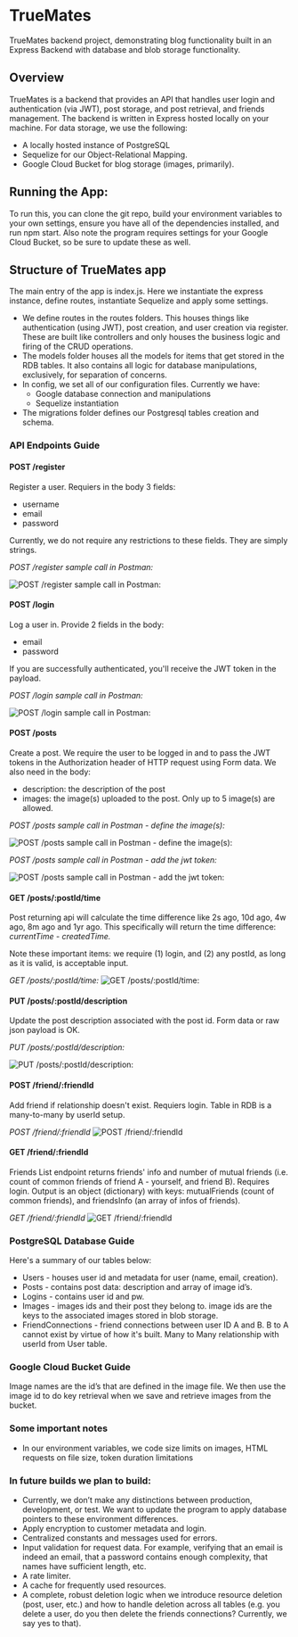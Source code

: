 # TrueMates
TrueMates backend project, demonstrating blog functionality built in an Express Backend with database and blob storage functionality.

## Overview
TrueMates is a backend that provides an API that handles user login and authentication (via JWT), post storage, and post retrieval, and friends management. The backend is written in Express hosted locally on your machine. For data storage, we use the following: 
- A locally hosted instance of PostgreSQL
- Sequelize for our Object-Relational Mapping. 
- Google Cloud Bucket for blog storage (images, primarily).

## Running the App:
To run this, you can clone the git repo, build your environment variables to your own settings, ensure you have all of the dependencies installed, and run npm start. Also note the program requires settings for your Google Cloud Bucket, so be sure to update these as well.


## Structure of TrueMates app
The main entry of the app is index.js. Here we instantiate the express instance, define routes, instantiate Sequelize and apply some settings. 
- We define routes in the routes folders. This houses things like authentication (using JWT), post creation, and user creation via register. These are built like controllers and only houses the business logic and firing of the CRUD operations.  
- The models folder houses all the models for items that get stored in the RDB tables. It also contains all logic for database manipulations, exclusively, for separation of concerns. 
- In config, we set all of our configuration files. Currently we have:
    - Google database connection and manipulations
    - Sequelize instantiation 
- The migrations folder defines our Postgresql tables creation and schema. 

### API Endpoints Guide

#### POST /register
Register a user. Requiers in the body 3 fields: 
- username
- email
- password

Currently, we do not require any restrictions to these fields. They are simply strings.

*POST /register sample call in Postman:*

![POST /register sample call in Postman:](images/1_post_register.png)

#### POST /login
Log a user in. Provide 2 fields in the body: 
- email
- password

If you are successfully authenticated, you'll receive the JWT token in the payload. 

*POST /login sample call in Postman:*

![POST /login sample call in Postman:](images/2_post_login.png)

#### POST /posts
Create a post. We require the user to be logged in and to pass the JWT tokens in the Authorization header of HTTP request using Form data. We also need in the body: 
- description: the description of the post
- images: the image(s) uploaded to the post. Only up to 5 image(s) are allowed.

*POST /posts sample call in Postman - define the image(s):*

![POST /posts sample call in Postman - define the image(s):](images/3_0_post_posts.png)

*POST /posts sample call in Postman - add the jwt token:*

![POST /posts sample call in Postman - add the jwt token:](images/3_1_post_posts.png)

#### GET /posts/:postId/time
Post returning api will calculate the time difference like 2s ago, 10d ago, 4w ago, 8m ago and 1yr ago. This specifically will return the time difference: 
*currentTime - createdTime.*

Note these important items: we require (1) login, and (2) any postId, as long as it is valid, is acceptable input. 

*GET /posts/:postId/time:*
![GET /posts/:postId/time:](images/4_get_time.png)


#### PUT /posts/:postId/description
Update the post description associated with the post id. Form data or raw json payload is OK.


*PUT /posts/:postId/description:*

![PUT /posts/:postId/description:](images/5_put_post_description.png)

#### POST /friend/:friendId
Add friend if relationship doesn't exist. Requiers login. Table in RDB is a many-to-many by userId setup. 

*POST /friend/:friendId*
![POST /friend/:friendId](images/6_post_addfriend.png)


#### GET /friend/:friendId
Friends List endpoint returns friends' info and number of mutual friends (i.e. count of common friends of friend A - yourself, and friend B). Requires login. Output is an object (dictionary) with keys: mutualFriends (count of common friends), and friendsInfo (an array of infos of friends). 

*GET /friend/:friendId*
![GET /friend/:friendId](images/7_get_mutualFriend.png)



### PostgreSQL Database Guide
Here's a summary of our tables below:
- Users - houses user id and metadata for user (name, email, creation).
- Posts - contains post data: description and array of image id’s.
- Logins - contains user id and pw.
- Images - images ids and their post they belong to. image ids are the keys to the associated images stored in blob storage.  
- FriendConnections - friend connections between user ID A and B. B to A cannot exist by virtue of how it's built. Many to Many relationship with userId from User table. 

### Google Cloud Bucket Guide
Image names are the id’s that are defined in the image file. We then use the image id to do key retrieval when we save and retrieve images from the bucket. 

### Some important notes
- In our environment variables, we code size limits on images, HTML requests on file size, token duration limitations

### In future builds we plan to build: 
- Currently, we don’t make any distinctions between production, development, or test. We want to update the program to apply database pointers to these environment differences. 
- Apply encryption to customer metadata and login.
- Centralized constants and messages used for errors.
- Input validation for request data. For example, verifying that an email is indeed an email, that a password contains enough complexity, that names have sufficient length, etc.
- A rate limiter.
- A cache for frequently used resources.
- A complete, robust deletion logic when we introduce resource deletion (post, user, etc.) and how to handle deletion across all tables (e.g. you delete a user, do you then delete the friends connections? Currently, we say yes to that).